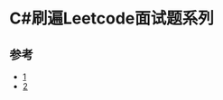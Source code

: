 # C#刷遍Leetcode面试题系列

## 参考

- [1](https://mp.weixin.qq.com/s/dgIw80fwVRoXdRaLdnVUCw)
- [2](https://mp.weixin.qq.com/s/a0IA3lNYLdZXwNMmabssfA)
